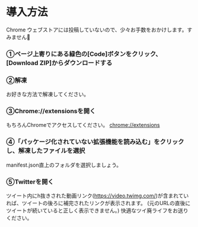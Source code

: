 # 導入方法
Chrome ウェブストアには投稿していないので、少々お手数をおかけします。すみません🙏

### ①ページ上寄りにある緑色の[Code]ボタンをクリック、[Download ZIP]からダウンロードする


### ②解凍
お好きな方法で解凍してください。

### ③Chrome://extensionsを開く
もちろんChromeでアクセスしてください。
[chrome://extensions](chrome://extensions)

### ④「パッケージ化されていない拡張機能を読み込む」をクリックし、解凍したファイルを選択
manifest.json直上のフォルダを選択しましょう。

### ⑤Twitterを開く
ツイート内にh抜きされた動画リンク(https://video.twimg.com/)が含まれていれば、ツイートの後ろに補完されたリンクが表示されます。
(元のURLの直後にツイートが続いていると正しく表示できません。)
快適なツイ廃ライフをお送りください。

